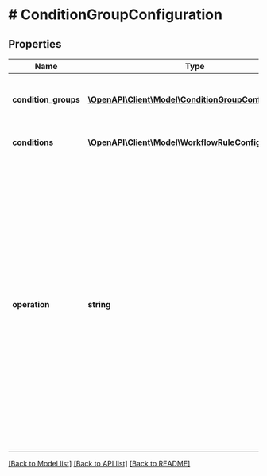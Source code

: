 # # ConditionGroupConfiguration

## Properties

Name | Type | Description | Notes
------------ | ------------- | ------------- | -------------
**condition_groups** | [**\OpenAPI\Client\Model\ConditionGroupConfiguration[]**](ConditionGroupConfiguration.md) | The nested conditions of the condition group. | [optional]
**conditions** | [**\OpenAPI\Client\Model\WorkflowRuleConfiguration[]**](WorkflowRuleConfiguration.md) | The rules for this condition. | [optional]
**operation** | **string** | Determines how the conditions in the group are evaluated. Accepts either &#x60;ANY&#x60; or &#x60;ALL&#x60;. If &#x60;ANY&#x60; is used, at least one condition in the group must be true for the group to evaluate to true. If &#x60;ALL&#x60; is used, all conditions in the group must be true for the group to evaluate to true. | [optional]

[[Back to Model list]](../../README.md#models) [[Back to API list]](../../README.md#endpoints) [[Back to README]](../../README.md)
